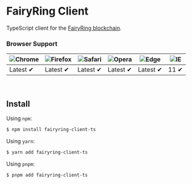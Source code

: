 # FairyRing Client

TypeScript client for the [FairyRing blockchain](https://www.fairblock.network/).

### Browser Support

| ![Chrome](https://raw.githubusercontent.com/alrra/browser-logos/main/src/chrome/chrome_48x48.png) | ![Firefox](https://raw.githubusercontent.com/alrra/browser-logos/main/src/firefox/firefox_48x48.png) | ![Safari](https://raw.githubusercontent.com/alrra/browser-logos/main/src/safari/safari_48x48.png) | ![Opera](https://raw.githubusercontent.com/alrra/browser-logos/main/src/opera/opera_48x48.png) | ![Edge](https://raw.githubusercontent.com/alrra/browser-logos/main/src/edge/edge_48x48.png) | ![IE](https://raw.githubusercontent.com/alrra/browser-logos/master/src/archive/internet-explorer_9-11/internet-explorer_9-11_48x48.png) |
| ------------------------------------------------------------------------------------------------- | ---------------------------------------------------------------------------------------------------- | ------------------------------------------------------------------------------------------------- | ---------------------------------------------------------------------------------------------- | ------------------------------------------------------------------------------------------- | --------------------------------------------------------------------------------------------------------------------------------------- |
| Latest ✔                                                                                         | Latest ✔                                                                                            | Latest ✔                                                                                         | Latest ✔                                                                                      | Latest ✔                                                                                   | 11 ✔                                                                                                                                   |

<br />

## Install

Using `npm`:

```bash
$ npm install fairyring-client-ts
```

Using `yarn`:

```bash
$ yarn add fairyring-client-ts
```

Using `pnpm`:

```bash
$ pnpm add fairyring-client-ts
```
